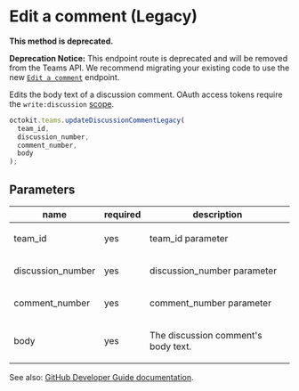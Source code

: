 # Edit a comment (Legacy)

**This method is deprecated.**

**Deprecation Notice:** This endpoint route is deprecated and will be removed from the Teams API. We recommend migrating your existing code to use the new [`Edit a comment`](https://developer.github.com/v3/teams/discussion_comments/#edit-a-comment) endpoint.

Edits the body text of a discussion comment. OAuth access tokens require the `write:discussion` [scope](https://developer.github.com/apps/building-oauth-apps/understanding-scopes-for-oauth-apps/).

```js
octokit.teams.updateDiscussionCommentLegacy(
  team_id,
  discussion_number,
  comment_number,
  body
);
```

## Parameters

<table>
  <thead>
    <tr>
      <th>name</th>
      <th>required</th>
      <th>description</th>
    </tr>
  </thead>
  <tbody>
    <tr><td>team_id</td><td>yes</td><td>

team_id parameter

</td></tr>
<tr><td>discussion_number</td><td>yes</td><td>

discussion_number parameter

</td></tr>
<tr><td>comment_number</td><td>yes</td><td>

comment_number parameter

</td></tr>
<tr><td>body</td><td>yes</td><td>

The discussion comment's body text.

</td></tr>
  </tbody>
</table>

See also: [GitHub Developer Guide documentation](endpoint.documentationUrl).
